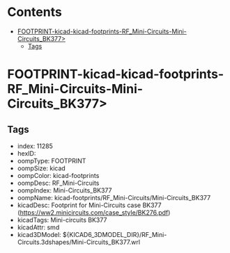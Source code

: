 



Contents
========

* [FOOTPRINT-kicad-kicad-footprints-RF_Mini-Circuits-Mini-Circuits_BK377>](#footprint-kicad-kicad-footprints-rf_mini-circuits-mini-circuits_bk377)
	* [Tags](#tags)

# FOOTPRINT-kicad-kicad-footprints-RF_Mini-Circuits-Mini-Circuits_BK377>

## Tags

- index: 11285
- hexID: 
- oompType: FOOTPRINT
- oompSize: kicad
- oompColor: kicad-footprints
- oompDesc: RF_Mini-Circuits
- oompIndex: Mini-Circuits_BK377
- oompName: kicad-footprints/RF_Mini-Circuits/Mini-Circuits_BK377
- kicadDesc: Footprint for Mini-Circuits case BK377 (https://ww2.minicircuits.com/case_style/BK276.pdf)
- kicadTags: Mini-circuits BK377
- kicadAttr: smd
- kicad3DModel: ${KICAD6_3DMODEL_DIR}/RF_Mini-Circuits.3dshapes/Mini-Circuits_BK377.wrl
